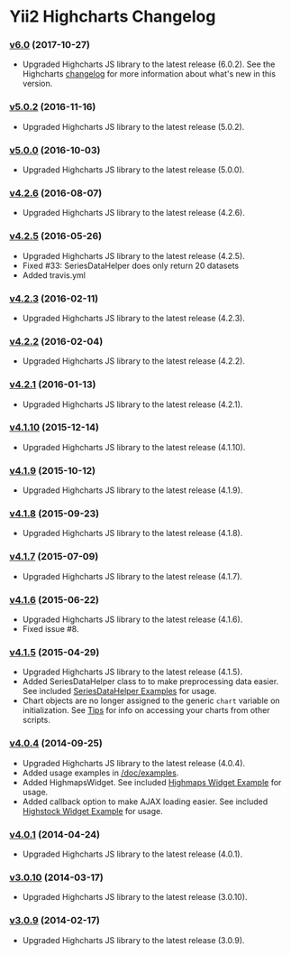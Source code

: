 Yii2 Highcharts Changelog
=========================

### [v6.0](https://github.com/miloschuman/yii2-highcharts/releases/tag/v6.0) (2017-10-27) ###
* Upgraded Highcharts JS library to the latest release (6.0.2). See the Highcharts [changelog](http://highcharts.com/documentation/changelog) for more information about what's new in this version.

### [v5.0.2](https://github.com/miloschuman/yii2-highcharts/releases/tag/v5.0.2) (2016-11-16) ###
* Upgraded Highcharts JS library to the latest release (5.0.2).

### [v5.0.0](https://github.com/miloschuman/yii2-highcharts/releases/tag/v5.0.0) (2016-10-03) ###
* Upgraded Highcharts JS library to the latest release (5.0.0).

### [v4.2.6](https://github.com/miloschuman/yii2-highcharts/releases/tag/v4.2.6) (2016-08-07) ###
* Upgraded Highcharts JS library to the latest release (4.2.6).

### [v4.2.5](https://github.com/miloschuman/yii2-highcharts/releases/tag/v4.2.5) (2016-05-26) ###
* Upgraded Highcharts JS library to the latest release (4.2.5).
* Fixed #33: SeriesDataHelper does only return 20 datasets
* Added travis.yml

### [v4.2.3](https://github.com/miloschuman/yii2-highcharts/releases/tag/v4.2.3) (2016-02-11) ###
* Upgraded Highcharts JS library to the latest release (4.2.3).

### [v4.2.2](https://github.com/miloschuman/yii2-highcharts/releases/tag/v4.2.2) (2016-02-04) ###
* Upgraded Highcharts JS library to the latest release (4.2.2).

### [v4.2.1](https://github.com/miloschuman/yii2-highcharts/releases/tag/v4.2.1) (2016-01-13) ###
* Upgraded Highcharts JS library to the latest release (4.2.1).

### [v4.1.10](https://github.com/miloschuman/yii2-highcharts/releases/tag/v4.1.10) (2015-12-14) ###
* Upgraded Highcharts JS library to the latest release (4.1.10).

### [v4.1.9](https://github.com/miloschuman/yii2-highcharts/releases/tag/v4.1.9) (2015-10-12) ###
* Upgraded Highcharts JS library to the latest release (4.1.9).

### [v4.1.8](https://github.com/miloschuman/yii2-highcharts/releases/tag/v4.1.8) (2015-09-23) ###
* Upgraded Highcharts JS library to the latest release (4.1.8).

### [v4.1.7](https://github.com/miloschuman/yii2-highcharts/releases/tag/v4.1.7) (2015-07-09) ###
* Upgraded Highcharts JS library to the latest release (4.1.7).

### [v4.1.6](https://github.com/miloschuman/yii2-highcharts/releases/tag/v4.1.6) (2015-06-22) ###
* Upgraded Highcharts JS library to the latest release (4.1.6).
* Fixed issue #8.

### [v4.1.5](https://github.com/miloschuman/yii2-highcharts/releases/tag/v4.1.5) (2015-04-29) ###
* Upgraded Highcharts JS library to the latest release (4.1.5).
* Added SeriesDataHelper class to to make preprocessing data easier. See included [SeriesDataHelper Examples](https://github.com/miloschuman/yii2-highcharts/tree/master/doc/examples/series-data-helper.md) for usage.
* Chart objects are no longer assigned to the generic `chart` variable on initialization. See [Tips](https://github.com/miloschuman/yii2-highcharts/tree/master/README.md#tips) for info on accessing your charts from other scripts.

### [v4.0.4](https://github.com/miloschuman/yii2-highcharts/releases/tag/v4.0.4) (2014-09-25) ###
* Upgraded Highcharts JS library to the latest release (4.0.4). 
* Added usage examples in [/doc/examples](https://github.com/miloschuman/yii2-highcharts/tree/master/doc/examples).
* Added HighmapsWidget. See included [Highmaps Widget Example](https://github.com/miloschuman/yii2-highcharts/tree/master/doc/examples/highmaps.md) for usage.
* Added callback option to make AJAX loading easier. See included [Highstock Widget Example](https://github.com/miloschuman/yii2-highcharts/tree/master/doc/examples/highstock.md) for usage.

### [v4.0.1](https://github.com/miloschuman/yii2-highcharts/releases/tag/v4.0.1) (2014-04-24) ###
* Upgraded Highcharts JS library to the latest release (4.0.1).

### [v3.0.10](https://github.com/miloschuman/yii2-highcharts/releases/tag/v3.0.10) (2014-03-17) ###
* Upgraded Highcharts JS library to the latest release (3.0.10).

### [v3.0.9](https://github.com/miloschuman/yii2-highcharts/releases/tag/v3.0.9) (2014-02-17) ###
* Upgraded Highcharts JS library to the latest release (3.0.9).
